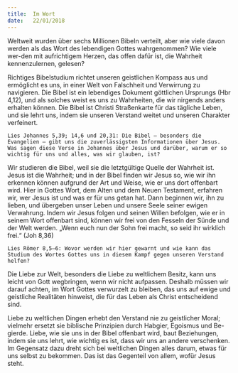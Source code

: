 ```yaml
---
title:  Im Wort
date:   22/01/2018
---
```


Weltweit wurden über sechs Millionen Bibeln verteilt, aber wie viele davon werden als das Wort des lebendigen Gottes wahrgenommen? Wie viele wer-den mit aufrichtigem Herzen, das offen dafür ist, die Wahrheit kennenzulernen, gelesen? 

Richtiges Bibelstudium richtet unseren geistlichen Kompass aus und ermöglicht es uns, in einer Welt von Falschheit und Verwirrung zu navigieren. Die Bibel ist ein lebendiges Dokument göttlichen Ursprungs (Hbr 4,12), und als solches weist es uns zu Wahrheiten, die wir nirgends anders erhalten können. Die Bibel ist Christi Straßenkarte für das tägliche Leben, und sie lehrt uns, indem sie unseren Verstand weitet und unseren Charakter verfeinert. 

`Lies Johannes 5,39; 14,6 und 20,31: Die Bibel – besonders die Evangelien – gibt uns die zuverlässigsten Informationen über Jesus. Was sagen diese Verse in Johannes über Jesus und darüber, warum er so wichtig für uns und alles, was wir glauben, ist?` 

Wir studieren die Bibel, weil sie die letztgültige Quelle der Wahrheit ist. Jesus ist die Wahrheit; und in der Bibel finden wir Jesus so, wie wir ihn erkennen können aufgrund der Art und Weise, wie er uns dort offenbart wird. Hier in Gottes Wort, dem Alten und dem Neuen Testament, erfahren wir, wer Jesus ist und was er für uns getan hat. Dann beginnen wir, ihn zu lieben, und übergeben unser Leben und unsere Seele seiner ewigen Verwahrung. Indem wir Jesus folgen und seinen Willen befolgen, wie er in seinem Wort offenbart sind, können wir frei von den Fesseln der Sünde und der Welt werden. „Wenn euch nun der Sohn frei macht, so seid ihr wirklich frei.“ (Joh 8,36) 

`Lies Römer 8,5–6: Wovor werden wir hier gewarnt und wie kann das Studium des Wortes Gottes uns in diesem Kampf gegen unseren Verstand helfen?` 

Die Liebe zur Welt, besonders die Liebe zu weltlichem Besitz, kann uns leicht von Gott wegbringen, wenn wir nicht aufpassen. Deshalb müssen wir darauf achten, im Wort Gottes verwurzelt zu bleiben, das uns auf ewige und geistliche Realitäten hinweist, die für das Leben als Christ entscheidend sind. 

Liebe zu weltlichen Dingen erhebt den Verstand nie zu geistlicher Moral; vielmehr ersetzt sie biblische Prinzipien durch Habgier, Egoismus und Be-gierde. Liebe, wie sie uns in der Bibel offenbart wird, baut Beziehungen, indem sie uns lehrt, wie wichtig es ist, dass wir uns an andere verschenken. Im Gegensatz dazu dreht sich bei weltlichen Dingen alles darum, etwas für uns selbst zu bekommen. Das ist das Gegenteil von allem, wofür Jesus steht. 
